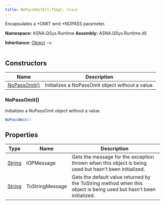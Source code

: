 ```yaml
---
title: NoPassOmit&lt;T1&gt; class
---
```


Encapsulates a *OMIT wnd *NOPASS parameter.

**Namespace:** ASNA.QSys.Runtime
**Assembly:** ASNA.QSys.Runtime.dll

**Inheritance:** [Object](https://docs.microsoft.com/en-us/dotnet/api/system.object) --> 
<br>
<br>

## Constructors

| Name | Description |
| --- | --- |
| [NoPassOmit()](#nopassomit) | Initializes a NoPassOmit object without a value.

### NoPassOmit()

Initializes a NoPassOmit object without a value.

```cs
NoPassOmit()
```

## Properties

| Type | Name | Description
| --- | --- | --- 
| [String](https://learn.microsoft.com/en-us/dotnet/api/system.string?view=net-8.0) | IOPMessage | Gets the message for the exception thrown when this object is being used but hasn't been initialized. |
| [String](https://learn.microsoft.com/en-us/dotnet/api/system.string?view=net-8.0) | ToStringMessage | Gets the default value returned by the ToString method when this object is being used but hasn't been initialized. |

